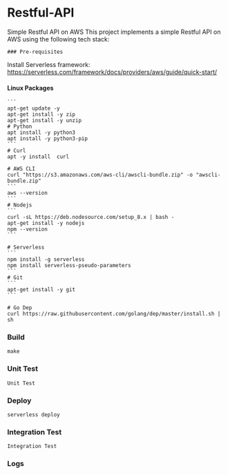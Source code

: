 # Restful-API
Simple Restful API on AWS
This project implements a simple Restful API on AWS using the following tech stack:

    ### Pre-requisites
Install Serverless framework:
https://serverless.com/framework/docs/providers/aws/guide/quick-start/
#### Linux Packages

    ```
    apt-get update -y
	apt-get install -y zip
	apt-get install -y unzip
	# Python
	apt install -y python3
	apt install -y python3-pip
    ```
	# Curl
	apt -y install  curl  

	# AWS CLI
	curl "https://s3.amazonaws.com/aws-cli/awscli-bundle.zip" -o "awscli-bundle.zip"
	```
	aws --version
	```
	# Nodejs
    ```
	curl -sL https://deb.nodesource.com/setup_8.x | bash -
	apt-get install -y nodejs
	npm --version
	```

	# Serverless
    ```
	npm install -g serverless
	npm install serverless-pseudo-parameters
	```
	# Git
	```
    apt-get install -y git
    ```
	
	# Go Dep
	curl https://raw.githubusercontent.com/golang/dep/master/install.sh | sh

### Build
    make
### Unit Test
    Unit Test
### Deploy
    serverless deploy

### Integration Test
    Integration Test
### Logs

